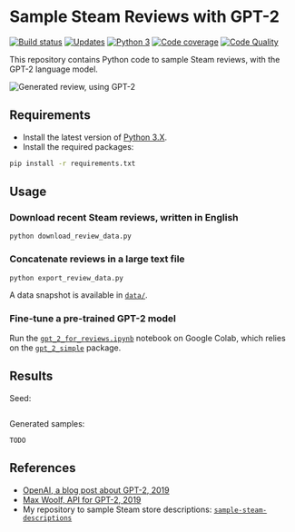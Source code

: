 # Sample Steam Reviews with GPT-2

[![Build status][build-image]][build]
[![Updates][dependency-image]][pyup]
[![Python 3][python3-image]][pyup]
[![Code coverage][codecov-image]][codecov]
[![Code Quality][codacy-image]][codacy]

This repository contains Python code to sample Steam reviews, with the GPT-2 language model.

![Generated review, using GPT-2](https://github.com/woctezuma/sample-steam-reviews-with-gpt-2/wiki/img/cover.png)

## Requirements

-   Install the latest version of [Python 3.X](https://www.python.org/downloads/).
-   Install the required packages:

```bash
pip install -r requirements.txt
```

## Usage

### Download recent Steam reviews, written in English

```
python download_review_data.py
```

### Concatenate reviews in a large text file

```
python export_review_data.py
```

A data snapshot is available in [`data/`](data/).

### Fine-tune a pre-trained GPT-2 model

Run the [`gpt_2_for_reviews.ipynb`](gpt_2_for_reviews.ipynb) notebook on Google Colab, which relies on the [`gpt_2_simple`](https://github.com/minimaxir/gpt-2-simple) package.

## Results

Seed:
```
```

Generated samples:
```
TODO
```

## References


-   [OpenAI, a blog post about GPT-2, 2019](https://openai.com/blog/better-language-models/)
-   [Max Woolf, API for GPT-2, 2019](https://github.com/minimaxir/gpt-2-simple)
-   My repository to sample Steam store descriptions: [`sample-steam-descriptions`](https://github.com/woctezuma/sample-steam-descriptions)

[build]: <https://travis-ci.org/woctezuma/sample-steam-reviews-with-gpt-2>
[build-image]: <https://travis-ci.org/woctezuma/sample-steam-reviews-with-gpt-2.svg?branch=master>

[pyup]: <https://pyup.io/repos/github/woctezuma/sample-steam-reviews-with-gpt-2/>
[dependency-image]: <https://pyup.io/repos/github/woctezuma/sample-steam-reviews-with-gpt-2/shield.svg>
[python3-image]: <https://pyup.io/repos/github/woctezuma/sample-steam-reviews-with-gpt-2/python-3-shield.svg>

[codecov]: <https://codecov.io/gh/woctezuma/sample-steam-reviews-with-gpt-2>
[codecov-image]: <https://codecov.io/gh/woctezuma/sample-steam-reviews-with-gpt-2/branch/master/graph/badge.svg>

[codacy]: <https://www.codacy.com/app/woctezuma/sample-steam-reviews-with-gpt-2>
[codacy-image]: <https://api.codacy.com/project/badge/Grade/TODO>
